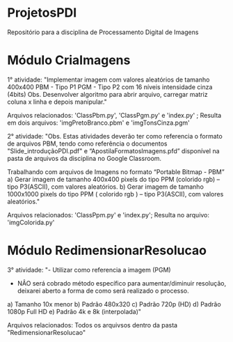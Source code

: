 # ProjetosPDI
Repositório para a disciplina de Processamento Digital de Imagens

# Módulo CriaImagens

1° atividade:
"Implementar imagem com valores aleatórios de tamanho 400x400
PBM - Tipo P1
PGM - Tipo P2 com 16 níveis intensidade cinza (4bits)
Obs. Desenvolver algoritmo para abrir arquivo, carregar matriz coluna x linha e depois manipular."

Arquivos relacionados: 'ClassPbm.py', 'ClassPgm.py' e 'index.py' ;
Resulta em dois arquivos: 'imgPretoBranco.pbm' e 'imgTonsCinza.pgm'

2° atividade:
"Obs. Estas atividades deverão ter como referencia o formato de arquivos PBM, tendo como referência o documentos "Slide_introduçãoPDI.pdf" e “ApostilaFormatosImagens.pfd” disponível na pasta de arquivos da disciplina no Google Classroom.

Trabalhando com arquivos de Imagens no formato “Portable Bitmap - PBM”
a) Gerar imagem de tamanho 400x400 pixels do tipo PPM (colorido rgb) – tipo P3(ASCII), com valores aleatórios.
b) Gerar imagem de tamanho 1000x1000 pixels do tipo PPM ( colorido rgb  ) – tipo P3(ASCII), com valores aleatórios."

Arquivos relacionados: 'ClassPpm.py' e 'index.py';
Resulta no arquivo: 'imgColorida.py'

# Módulo RedimensionarResolucao

3° atividade:
"- Utilizar como referencia a imagem (PGM)
- NÂO será cobrado método específico para aumentar/diminuir resolução, deixarei aberto a forma de como será realizado o processo.

a) Tamanho 10x menor
b) Padrão 480x320
c) Padrão 720p (HD)
d) Padrão 1080p Full HD
e) Padrão 4k e 8k (interpolada)"

Arquivos relacionados: Todos os arquivsos dentro da pasta "RedimensionarResolucao" 
